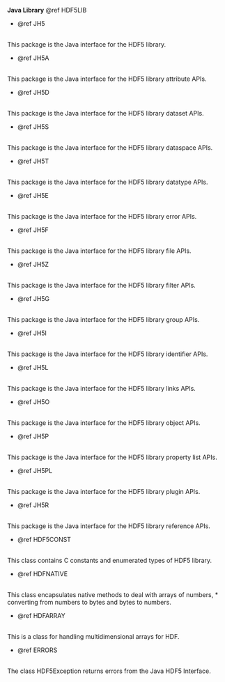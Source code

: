 <b>Java Library</b>
 @ref HDF5LIB
 
- @ref JH5
<br />
This package is the Java interface for the HDF5 library.
 
- @ref JH5A
<br />
This package is the Java interface for the HDF5 library attribute APIs.
 
- @ref JH5D
<br />
This package is the Java interface for the HDF5 library dataset APIs.
 
- @ref JH5S
<br />
This package is the Java interface for the HDF5 library dataspace APIs.
 
- @ref JH5T
<br />
This package is the Java interface for the HDF5 library datatype APIs.
 
- @ref JH5E
<br />
This package is the Java interface for the HDF5 library error APIs.
 
- @ref JH5F
<br />
This package is the Java interface for the HDF5 library file APIs.
 
- @ref JH5Z
<br />
This package is the Java interface for the HDF5 library filter APIs.
 
- @ref JH5G
<br />
This package is the Java interface for the HDF5 library group APIs.
 
- @ref JH5I
<br />
This package is the Java interface for the HDF5 library identifier APIs.
 
- @ref JH5L
<br />
This package is the Java interface for the HDF5 library links APIs.
 
- @ref JH5O
<br />
This package is the Java interface for the HDF5 library object APIs.
 
- @ref JH5P
<br />
This package is the Java interface for the HDF5 library property list APIs.
 
- @ref JH5PL
<br />
This package is the Java interface for the HDF5 library plugin APIs.
 
- @ref JH5R
<br />
This package is the Java interface for the HDF5 library reference APIs.

- @ref HDF5CONST
<br />
This class contains C constants and enumerated types of HDF5 library.

- @ref HDFNATIVE
<br />
This class encapsulates native methods to deal with arrays of numbers,
 * converting from numbers to bytes and bytes to numbers.

- @ref HDFARRAY
<br />
This is a class for handling multidimensional arrays for HDF.

- @ref ERRORS
<br />
The class HDF5Exception returns errors from the Java HDF5 Interface.
 